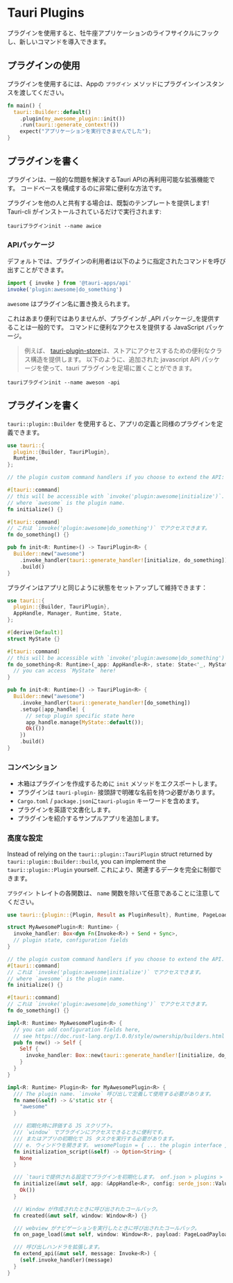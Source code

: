 # Tauri Plugins

プラグインを使用すると、牡牛座アプリケーションのライフサイクルにフックし、新しいコマンドを導入できます。

## プラグインの使用

プラグインを使用するには、Appの `プラグイン` メソッドにプラグインインスタンスを渡してください。

```rust
fn main() {
  tauri::Builder::default()
    .plugin(my_awesome_plugin::init())
    .run(tauri::generate_context!())
    expect("アプリケーションを実行できませんでした");
}
```

## プラグインを書く

プラグインは、一般的な問題を解決するTauri APIの再利用可能な拡張機能です。 コードベースを構成するのに非常に便利な方法です。

プラグインを他の人と共有する場合は、既製のテンプレートを提供します! Tauri-cli がインストールされているだけで実行されます:

```shell
tauriプラグインinit --name awice
```

### APIパッケージ

デフォルトでは、プラグインの利用者は以下のように指定されたコマンドを呼び出すことができます。

```js
import { invoke } from '@tauri-apps/api'
invoke('plugin:awesome|do_something')
```

`awesome` はプラグイン名に置き換えられます。

これはあまり便利ではありませんが、プラグインが _API パッケージ_を提供することは一般的です。 コマンドに便利なアクセスを提供する JavaScript パッケージ。

> 例えば、 [tauri-plugin-store](https://github.com/tauri-apps/tauri-plugin-store)は、ストアにアクセスするための便利なクラス構造を提供します。 以下のように、追加された javascript API パッケージを使って、tauri プラグインを足場に置くことができます。

```shell
tauriプラグインinit --name aweson -api
```

## プラグインを書く

`tauri::plugin::Builder` を使用すると、アプリの定義と同様のプラグインを定義できます。

```rust
use tauri::{
  plugin::{Builder, TauriPlugin},
  Runtime,
};

// the plugin custom command handlers if you choose to extend the API:

#[tauri::command]
// this will be accessible with `invoke('plugin:awesome|initialize')`.
// where `awesome` is the plugin name.
fn initialize() {}

#[tauri::command]
// これは `invoke('plugin:awesome|do_something')` でアクセスできます。
fn do_something() {}

pub fn init<R: Runtime>() -> TauriPlugin<R> {
  Builder::new("awesome")
    .invoke_handler(tauri::generate_handler![initialize, do_something])
    .build()
}
```

プラグインはアプリと同じように状態をセットアップして維持できます：

```rust
use tauri::{
  plugin::{Builder, TauriPlugin},
  AppHandle, Manager, Runtime, State,
};

#[derive(Default)]
struct MyState {}

#[tauri::command]
// this will be accessible with `invoke('plugin:awesome|do_something')`.
fn do_something<R: Runtime>(_app: AppHandle<R>, state: State<'_, MyState>) {
  // you can access `MyState` here!
}

pub fn init<R: Runtime>() -> TauriPlugin<R> {
  Builder::new("awesome")
    .invoke_handler(tauri::generate_handler![do_something])
    .setup(|app_handle| {
      // setup plugin specific state here
      app_handle.manage(MyState::default());
      Ok(())
    })
    .build()
}
```

### コンベンション

- 木箱はプラグインを作成するために `init` メソッドをエクスポートします。
- プラグインは `tauri-plugin-` 接頭辞で明確な名前を持つ必要があります。
- `Cargo.toml` / `package.json`に`tauri-plugin` キーワードを含めます。
- プラグインを英語で文書化します。
- プラグインを紹介するサンプルアプリを追加します。

### 高度な設定

Instead of relying on the `tauri::plugin::TauriPlugin` struct returned by `tauri::plugin::Builder::build`, you can implement the `tauri::plugin::Plugin` yourself. これにより、関連するデータを完全に制御できます。

`プラグイン` トレイトの各関数は、 `name` 関数を除いて任意であることに注意してください。

```rust
use tauri::{plugin::{Plugin, Result as PluginResult}, Runtime, PageLoadPayload, Window, Invoke, AppHandle};

struct MyAwesomePlugin<R: Runtime> {
  invoke_handler: Box<dyn Fn(Invoke<R>) + Send + Sync>,
  // plugin state, configuration fields
}

// the plugin custom command handlers if you choose to extend the API.
#[tauri::command]
// これは `invoke('plugin:awesome|initialize')` でアクセスできます。
// where `awesome` is the plugin name.
fn initialize() {}

#[tauri::command]
// これは `invoke('plugin:awesome|do_something')` でアクセスできます。
fn do_something() {}

impl<R: Runtime> MyAwesomePlugin<R> {
  // you can add configuration fields here,
  // see https://doc.rust-lang.org/1.0.0/style/ownership/builders.html
  pub fn new() -> Self {
    Self {
      invoke_handler: Box::new(tauri::generate_handler![initialize, do_something]),
    }
  }
}

impl<R: Runtime> Plugin<R> for MyAwesomePlugin<R> {
  /// The plugin name. `invoke` 呼び出しで定義して使用する必要があります。
  fn name(&self) -> &'static str {
    "awesome"
  }

  /// 初期化時に評価する JS スクリプト。
  /// `window` でプラグインにアクセスできるときに便利です。
  /// またはアプリの初期化で JS タスクを実行する必要があります。
  /// e. ウィンドウを開きます。 wesomePlugin = { ... the plugin interface }"
  fn initialization_script(&self) -> Option<String> {
    None
  }

  /// `tauriで提供される設定でプラグインを初期化します。 onf.json > plugins > $yourPluginName` またはデフォルト値。
  fn initialize(&mut self, app: &AppHandle<R>, config: serde_json::Value) -> PluginResult<()> {
    Ok())
  }

  /// Window が作成されたときに呼び出されたコールバック。
  fn created(&mut self, window: Window<R>) {}

  /// webview がナビゲーションを実行したときに呼び出されたコールバック。
  fn on_page_load(&mut self, window: Window<R>, payload: PageLoadPayload) {}

  /// 呼び出しハンドラを拡張します。
  fn extend_api(&mut self, message: Invoke<R>) {
    (self.invoke_handler)(message)
  }
}
```

